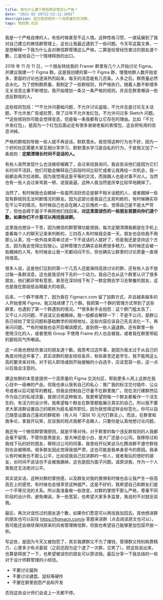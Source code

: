 ```yaml
---
title: 我为什么建个微信群还管这么严格？
date: "2021-02-19T22:52:12.169Z"
description: 因为我想提供一个高质量的交流群。
tags: 微信群,社区
---
```


我是一个严格自律的人，有些时候甚至不近人情。这种性格习惯，一直延展到了我对自己建立的微信群管理上，这也让我最近遇到了一些问题。今天写这篇文章，一是想解释一下我为什么会对微信群管理这么严格，二算是给曾经伤害过的朋友道个歉，三是给自己一个情绪释放的出口。

2018 年 11 月 11 日，一个朋友转给我的 Framer 群里有几个人开始讨论 Figma，并建议我建一个 Figma 群。这是我创建的第一个 Figma 群，慢慢地群人数开始变多，里面的讨论也逐渐热烈起来，每天的消息能有几百条。人多之后，群质量必然会水化。为了控制群质量，我制定了一些群规则，并严格执行。随着人数不断增多无关消息比重不断增加，我开始增加一条又一条严格的规则，并且在群里嘲讽一些违反群规的人。

这些规则包括：**不允许问基础问题，不允许讨论盗版，不允许总是讨论无关话题，不允许发广告或拉赞，除了过年不允许发红包，不允许问过多 Sketch 问题。**这些规则你可能会觉得变态，但是每一条我都有让它存在的理由。比如「不允许发红包」，是因为一个红包后面必定有很多谢谢老板的表情包，这会把有用的信息冲掉。

严格的群规则导致一些人就不再说话，默默潜水。我觉得这种行为也不好，因为一个好的社区需要大家互相分享学习，默默潜水学习是自私的行为，于是我又加了一条规则：**定期清理长时间不说话的人。**

有些人突然发现什么也没做却被踢了，会过来找我询问，我会告诉他们是因为它们长时间不活跃，他们可能会解释自己前段时间比较忙或者让我再给一次机会，我一般都会再次拉进群。因为我觉得这是平等的交流，而我踢人也是对事不对人。当然也有一些人会过来骂我一顿，说我装逼，这种人我当然是庆幸比较早地踢掉了。

当然了，有时候我也会踢掉一些虽然活跃但总是聊不相关话题的人，或者踢掉一些现有群规则无法判断情况的群友。因为这部分是我自己主观判断的，有时候确实存在不公平的情况，有时候自己也会在踢人之后愧疚一会，觉得自己是不是太严苛了，但也会碍于面子不再把他们找回来。**对这里面误伤的一些朋友我要向你们道个歉，如果你们不介意可以再找我进群。**

这里我也想诉一下苦，因为微信的群管理功能很弱，每次定期清理我都是在手机上查看每个人的聊天记录来判断的，三四百人有时候我会查一天。朋友也会劝我不用那么认真，找一些外挂来简单过滤一下不说话的人就好了，但是我还是坚持这个方法，因为我会觉得比较放心。这种管理方式确实会耗费很多精力，有时候还会被一些踢掉的人骂，有时候会让我一天都闷闷不乐，但也确实让群里的讨论质量一直保持很高。

很多人说，这是他们见到的第一个几百人还能保持高效讨论的群，还有些人会不放过每一条群消息，这也是我坚持下去的一个动力。我自己也从这个群里认识了很多朋友，他们都非常有意思，甚至在深圳线下有了一群定期去学习去聚餐的朋友，这也是我在那段低谷期最大的收获。

后来，一个群不够用了，因为我在 Figmacn.com 留了加群方式，并且越来越多的人开始使用 Figma，我又陆续建了几个群。我把第一个群的管理方式带到了这些群里，也遇到了第一个群遇到的情况。**很多新手会抱怨：这个群门槛太高了，又不让人问问题，不说话又会被踢掉。我一般都会解释一下：不是不让问，是群公告已经给了常见问题和基础教学的视频地址，这些内容应该自己先去消化一下，再来问问题。**有时候我也会开启嘲讽模式，直到把一些人逼退群。还有群里一些使用汉化的人，或者使用 Group 不使用 Frame 的人也会被我，或者我在群里带起的鄙视风气所嘲讽。

这一点我也想给伤害过的朋友道个歉。我思考过这件事，是因为我太过于从自己的角度对待这件事了，其实进群的朋友经验各异，有些甚至还是学生，我不能用这么高的要求来对待。对于初入职场或刚开始接触的小白选手，应该宽容一些，这一点以后我会注意的。

建这些群的本意是提供一个高质量的 Figma 交流社区，帮助更多人用上这款在我心目中一级棒的产品，但我也承认我有自己的私心：推广我的标注交付插件、公众号或者以后可能写的教程，但我会控制自己尽量不在群里推广。现在流行建群然后作为自己的私域流量，我很讨厌这种做法，我更希望把每一个群友都看作一个活生生的、有活力的设计师，我希望每个群友在群里都能展示真实的自己，所以我不要求大家进群设置自己的昵称为姓名城市职位，因为我觉得这样会标签化，你可以自己随意设置自己喜欢的群昵称（有人叫「深圳 10 元代打群主」）。而且，在群里和我争论，拿我开玩笑，反驳我的观点我都不会踢人，只要你是认真地想讨论问题。

我还有一个微信群管理原则，就是平等对待。对于群里的每个违反群规则的人我都会毫不留情，不管你是男是女，是大神还是小白，是大厂还是小公司。我移除过和我线下玩的好的朋友，移除过公司的同事，我曾经开玩笑说马化腾进群不遵守群规则也会被移除。很多群友因此觉得我很严肃，这也可能是我单身至今的原因。我承认有时候我也不那么公平，比如说我自己拉进群的一些人，或者我玩的很好的朋友，长时间不说话也不会被我踢掉，这也是因为面子问题。请原谅我，作为一个人类我还无法绝对公平。

其实说实话，这种对群的掌控感，以及群友对我的畏惧有时候也会让我产生一些高高在上的感觉，有时候也会很享受这种威严。这是不好的，我希望自己和群友们是一个平等交流的关系。所以我准备做一些改变，对群的掌控不那么严格，尊重不同阶段的设计师，避免嘲讽，多一些宽容，也希望大家多多监督，我说的不对就反驳我。

最后，再次对误伤过的朋友道个歉，如果你们愿意可以再找我加回去。其他想进群的朋友也可以前往 https://figmacn.com/e 答题来进群（点击阅读原文也可以）。我可能还会继续保持原来的风格管理微信群，但我也希望自己能够更加包容开放一些。

写这些，是因为今天又被抱怨了，其实我建群又不为了赚钱，管理群又特别耗费精力，心里多少有点委屈（之前还因为这个退了一次群，见笑了）。把这些说出来，也算是释放了一下，也希望被误伤的朋友可以原谅我。最后分享一下我总结的一些对于设计师群管理的小经验。

- 不要讨论猫狗
- 不要讨论键盘、鼠标等硬件
- 不要在群里抱怨产品和开发

否则这些设计师们会说上一天都不停。